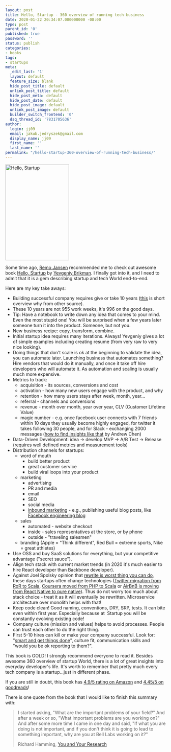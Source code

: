 ```yaml
---
layout: post
title: Hello, Startup - 360 overview of running tech business
date: 2020-01-22 20:34:07.000000000 -08:00
type: post
parent_id: '0'
published: true
password: ''
status: publish
categories:
- books
tags:
- startups
meta:
  _edit_last: '1'
  layout: default
  feature_size: blank
  hide_post_title: default
  unlink_post_title: default
  hide_post_meta: default
  hide_post_date: default
  hide_post_image: default
  unlink_post_image: default
  builder_switch_frontend: '0'
  dsq_thread_id: '7831705636'
author:
  login: jj09
  email: jakub.jedryszek@gmail.com
  display_name: jj09
  first_name: ''
  last_name: ''
permalink: "/hello-startup-360-overview-of-running-tech-business/"
---
```

<p><a href="https://amzn.to/379nNVv"><img class="aligncenter wp-image-19777 size-medium" src="{{ site.baseurl }}/assets/2020/01/hello-startup-200x300.jpg" alt="Hello, Startup" width="200" height="300" /></a></p>
<p>Some time ago, <a href="https://twitter.com/remohjansen">Remo Jansen</a> recommended me to check out awesome book <a href="https://amzn.to/340fdqH">Hello, Startup</a> by <a href="https://twitter.com/brikis98">Yevgeniy Brikman</a>. I finally got into it, and I need to admit that it is a gem describing startup and tech World end-to-end.</p>
<p>Here are my key take aways:</p>
<ul>
<li>Building successful company requires give or take 10 years (<a href="https://www.startups.com/library/expert-advice/how-long-will-it-take-for-my-startup-to-be-successful">this</a> is short overview why from other source).</li>
<li>These 10 years are not 955 work weeks, it's 996 on the good days.</li>
<li>Tip: Have a notebook to write down any idea that comes to your mind. Even the most stupid one! You will be surprised when a few years later someone turn it into the product. Someone, but not you.</li>
<li>New business recipe: copy, transform, combine.</li>
<li>Initial startup idea requires many iterations. Always! Yevgeniy gives a lot of simple examples including creating resume (from very raw to very nice looking).</li>
<li>Doing things that don't scale is ok at the beginning to validate the idea, you can automate later. Launching business that automates something? Hire vendors that would do it manually, and once it take off hire developers who will automate it. As automation and scaling is usually much more expensive.</li>
<li>Metrics to track:
<ul>
<li>acquisition - its sources, conversions and cost</li>
<li>activation - how many new users engage with the product, and why</li>
<li>retention - how many users stays after week, month, year...</li>
<li>referral - channels and conversions</li>
<li>revenue - month over month, year over year, CLV (Customer Lifetime Value)</li>
<li>magic number - e.g. once facebook user connects with 7 friends within 10 days they usually become highly engaged, for twitter it takes following 30 people, and for Slack - exchanging 2000 messages (<a href="https://andrewchen.co/my-quora-answer-to-how-do-you-find-insights-like-facebooks-7-friends-in-10-days-to-grow-your-product-faster/">how to find insights like that</a> by Andrew Chen)</li>
</ul>
</li>
<li>Data-Driven Development: idea -&gt; develop MVP -&gt; A/B Test -&gt; Release (requires well defined metrics and measurement tools)</li>
<li>Distribution channels for startups:
<ul>
<li>word of mouth
<ul>
<li>build better product</li>
<li>great customer service</li>
<li>build viral loops into your product</li>
</ul>
</li>
<li>marketing
<ul>
<li>advertising</li>
<li>PR and media</li>
<li>email</li>
<li>SEO</li>
<li>social media</li>
<li><a href="https://www.hubspot.com/inbound-marketing">inbound marketing</a> - e.g., publishing useful blog posts, like <a href="https://engineering.fb.com/">Facebook engineering blog</a></li>
</ul>
</li>
<li>sales
<ul>
<li>automated - website checkout</li>
<li>inside - sales representatives at the store, or by phone</li>
<li>outside - "traveling salesmen"</li>
</ul>
</li>
<li>branding (Apple = "Think different", Red Bull = extreme sports, Nike = great athletes)</li>
</ul>
</li>
<li>Use OSS and buy SaaS solutions for everything, but your competitive advantage ("secret sauce").</li>
<li>Align tech stack with current market trends (in 2020 it's much easier to hire React developer than Backbone developer).</li>
<li>Against Joel Spolsky opinion that <a href="https://www.joelonsoftware.com/2000/04/06/things-you-should-never-do-part-i/">rewrite is worst thing you can do</a>, these days startups often change technologies (<a href="https://medium.com/@mittalyashu/why-did-twitter-switch-from-ruby-on-rails-dac66150044d">Twitter migration from RoR to Scala</a>, <a href="https://medium.com/coursera-engineering/why-we-love-scala-at-coursera-80fa1fc66d74">Coursera moved from PHP to Scala</a> or <a href="https://medium.com/airbnb-engineering/sunsetting-react-native-1868ba28e30a">AirBnB is moving from React Native to pure native</a>). Thus do not worry too much about stack choice - treat it as it will eventually be rewritten. Microservice architecture over monolith helps with that!</li>
<li>Keep code clean! Good naming, conventions, DRY, SRP, tests. It can bite even within first year. Especially because at  Startup you will be constantly evolving existing code!</li>
<li>Company culture (mission and values) helps to avoid processes. People can trust each other to do the right thing.</li>
<li>First 5-10 hires can kill or make your company successful. Look for: "<a href="https://amzn.to/2R94mGJ">smart and get things done</a>", culture fit, communication skills and "would you be ok reporting to them?".</li>
</ul>
<p>This book is GOLD! I strongly recommend everyone to read it. Besides awesome 360 overview of startup World, there is a lot of great insights into everyday developer's life. It's worth to remember that pretty much every tech company is a startup...just in different phase.</p>
<p>If you are still in doubt, this book has <a href="https://amzn.to/340fdqH">4.9/5 rating on Amazon</a> and <a href="https://www.goodreads.com/book/show/26457143-hello-startup">4.45/5 on goodreads</a>!</p>
<p>There is one quote from the book that I would like to finish this summary with:</p>
<blockquote><p>I started asking, "What are the important problems of your field?" And after a week or so, "What important problems are you working on?" And after some more time I came in one day and said, "If what you are doing is not important, and if you don't think it is going to lead to something important, why are you at Bell Labs working on it?"</p>
<p>Richard Hamming, <a href="https://www.cs.virginia.edu/~robins/YouAndYourResearch.html">You and Your Research</a></p></blockquote>
